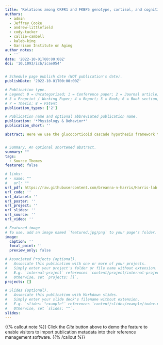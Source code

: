 ```yaml
---
title: 'Relations among CRFR1 and FKBP5 genotype, cortisol, and cognitive function in aging humans: A Project FRONTIER study'
authors:
  - admin
  - Jeffrey Cooke
  - andrew-littlefield
  - cody-tucker
  - callie-cambell
  - kaleb-king
  - Garrison Institute on Aging
author_notes:
  - ''
date: '2022-10-01T00:00:00Z'
doi: '10.1093/icb/icae054'


# Schedule page publish date (NOT publication's date).
publishDate: '2022-10-01T00:00:00Z'

# Publication type.
# Legend: 0 = Uncategorized; 1 = Conference paper; 2 = Journal article;
# 3 = Preprint / Working Paper; 4 = Report; 5 = Book; 6 = Book section;
# 7 = Thesis; 8 = Patent
publication_types: ['2']

# Publication name and optional abbreviated publication name.
publication: '*Physiology & Behavior*'
publication_short: ''

abstract: Here we use the glucocorticoid cascade hypothesis framework to address the role of baseline cortisol on changes in cognitive function over a 3-year span in non-demented rural Americans. We also determine if genotype at 4 different single nucleotide polymorphisms (SNPs) relates to change in cognitive function. We predicted 1) over time, increases in baseline cortisol will be associated with decline in cognitive function, 2) individuals homozygous for 3 CRFR1 SNP rare alleles (AA rs110402, TT rs7209436, and TT rs242924 vs. others) will show less cognitive decline and this will be particularly pronounced in those with lower baseline cortisol, and 3) FKBP5 T carriers (TT or CT vs. CC homozygotes) will have decreased cognitive performance and this will be particularly pronounced in individuals with higher baseline cortisol. Collectively, our data do not robustly support the glucocorticoid cascade hypothesis. In several cases, higher baseline cortisol related to better cognitive performance over time, but within individuals, increased cortisol over time related to decreased performance on some cognitive domains over time. Contrary to our predictions, individuals with the rare CRFR1 haplotype (AA, TT, TT) performed worse than individuals with the common haplotype across multiple domains of cognitive function. FKBP5 genotype status had minimal impacts on cognitive outcomes. Genotype effects were largely not dependent on cortisol. The Project FRONTIER dataset is supported by Texas Tech University Health Sciences Center Garrison Institute on Aging.


# Summary. An optional shortened abstract.
summary: ""
tags:
  - Source Themes
featured: false

# links:
# - name: ""
#   url: ""
url_pdf: https://raw.githubusercontent.com/breanna-n-harris/Harris-lab-website/17c908fbc176ee2c24fd04dccc37713d750c7e12/content/publication/Harris_etal_2022_CRFR1_FKBP5_cog_aging/Harris_etal_2022_CRFR1_FKBP5_cog_aging.pdf
url_code: ''
url_dataset: ''
url_poster: ''
url_project: ''
url_slides: ''
url_source: ''
url_video: ''

# Featured image
# To use, add an image named `featured.jpg/png` to your page's folder.
image:
  caption: ''
  focal_point: ''
  preview_only: false

# Associated Projects (optional).
#   Associate this publication with one or more of your projects.
#   Simply enter your project's folder or file name without extension.
#   E.g. `internal-project` references `content/project/internal-project/index.md`.
#   Otherwise, set `projects: []`.
projects: []

# Slides (optional).
#   Associate this publication with Markdown slides.
#   Simply enter your slide deck's filename without extension.
#   E.g. `slides: "example"` references `content/slides/example/index.md`.
#   Otherwise, set `slides: ""`.
slides:
---
```


{{% callout note %}}
Click the _Cite_ button above to demo the feature to enable visitors to import publication metadata into their reference management software.
{{% /callout %}}
